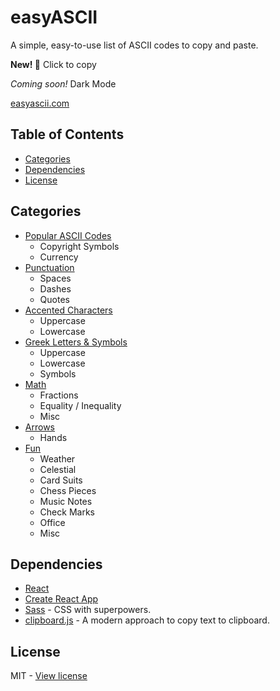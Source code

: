 # easyASCII

A simple, easy-to-use list of ASCII codes to copy and paste.

**New! 🎉** Click to copy

*Coming soon!* Dark Mode

[easyascii.com](https://easyascii.com)

## Table of Contents

 - [Categories](#categories)
 - [Dependencies](#dependencies)
 - [License](#license)

## Categories

- [Popular ASCII Codes](https://easyascii.com/#popular)
  - Copyright Symbols 
  - Currency
- [Punctuation](https://easyascii.com/#punctuation)
  - Spaces
  - Dashes
  - Quotes
- [Accented Characters](https://easyascii.com/#accent)
  - Uppercase
  - Lowercase
- [Greek Letters & Symbols](https://easyascii.com/#greek)
  - Uppercase
  - Lowercase
  - Symbols
- [Math](https://easyascii.com/#math)
  - Fractions
  - Equality / Inequality
  - Misc
- [Arrows](https://easyascii.com/#arrows)
  - Hands
- [Fun](https://easyascii.com/#fun)
  - Weather
  - Celestial
  - Card Suits
  - Chess Pieces
  - Music Notes
  - Check Marks
  - Office
  - Misc

## Dependencies

- [React](https://reactjs.org/)
- [Create React App](https://create-react-app.dev)
- [Sass](https://sass-lang.com) - CSS with superpowers.
- [clipboard.js](https://clipboardjs.com/) - A modern approach to copy text to clipboard.


## License 

MIT - [View license](https://github.com/kelbyhawn/easy-ascii/blob/master/LICENSE)
